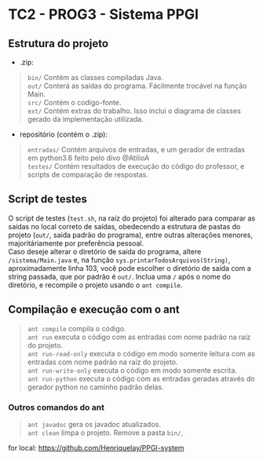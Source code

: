 # TC2 - PROG3 - Sistema PPGI

## Estrutura do projeto

* .zip:  

>`bin/` Contém as classes compiladas Java.  
>`out/` Conterá as saídas do programa. Fácilmente trocável na função Main.  
>`src/` Contém o codigo-fonte.  
>`ext/` Contém extras do trabalho. Isso inclui o diagrama de classes gerado da implementação utilizada.  

* repositório (contém o .zip):

>`entradas/` Contém arquivos de entradas, e um gerador de entradas em python3.6 feito pelo divo @AtilioA  
>`testes/` Contém resultados de execução do código do professor, e scripts de comparação de respostas.  

## Script de testes

O script de testes (`test.sh`, na raíz do projeto) foi alterado para comparar as saídas no local correto de saídas, obedecendo a estrutura de pastas do projeto (`out/`, saída padrão do programa), entre outras alterações menores, majoritáriamente por preferência pessoal.  
Caso deseje alterar o diretório de saída do programa, altere `/sistema/Main.java` e, na função `sys.printarTodosArquivos(String)`, aproximadamente linha 103, você pode escolher o diretório de saída com a string passada, que por padrão é `out/`. Inclua uma `/` após o nome do diretório, e recompile o projeto usando o `ant compile`.

## Compilação e execução com o ant

>`ant compile` compila o código.  
>`ant run` executa o código com as entradas com nome padrão na raíz do projeto.  
>`ant run-read-only` executa o código em modo somente leitura com as entradas com nome padrão na raíz do projeto.  
>`ant run-write-only` executa o código em modo somente escrita.  
>`ant run-python` executa o código com as entradas geradas através do gerador python no caminho padrão delas.  

### Outros comandos do ant

>`ant javadoc` gera os javadoc atualizados.  
>`ant clean` limpa o projeto. Remove a pasta `bin/`,


for local: 
https://github.com/Henriquelay/PPGI-system
